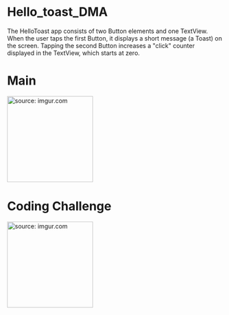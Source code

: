 # Hello_toast_DMA
The HelloToast app consists of two Button elements and one TextView. When the user taps the first Button, it displays a short message (a Toast) on the screen. Tapping the second Button increases a "click" counter displayed in the TextView, which starts at zero.
<H1>Main</H1>
<a href="https://imgur.com/oIeBpf1"><img src="https://i.imgur.com/oIeBpf1.gif" title="source: imgur.com" width=200/></a>
<H1>Coding Challenge</H1>
<a href="https://imgur.com/UTB616Y"><img src="https://i.imgur.com/UTB616Y.gif" title="source: imgur.com" width=200/></a>
